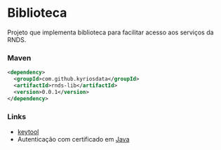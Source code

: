 ﻿# Biblioteca

Projeto que implementa biblioteca para facilitar acesso aos serviços da RNDS.

### Maven

```xml
<dependency>
  <groupId>com.github.kyriosdata</groupId>
  <artifactId>rnds-lib</artifactId>
  <version>0.0.1</version>
</dependency>
```

### Links

- [keytool](https://docs.oracle.com/javase/10/tools/keytool.htm#JSWOR-GUID-5990A2E4-78E3-47B7-AE75-6D1826259549)
- Autenticação com certificado em [Java](https://stackoverflow.com/questions/1666052/java-https-client-certificate-authentication)
